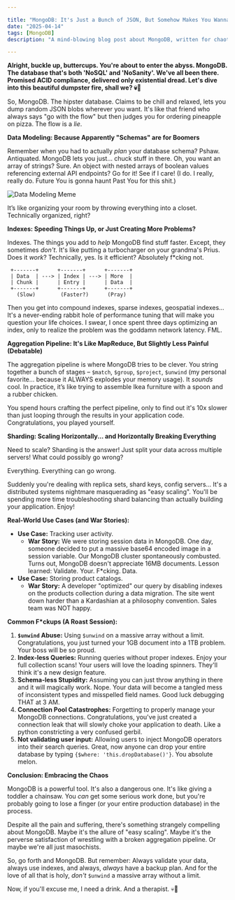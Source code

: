 ```yaml
---

title: "MongoDB: It's Just a Bunch of JSON, But Somehow Makes You Wanna Scream"
date: "2025-04-14"
tags: [MongoDB]
description: "A mind-blowing blog post about MongoDB, written for chaotic Gen Z engineers."

---
```


**Alright, buckle up, buttercups. You're about to enter the abyss. MongoDB. The database that's both 'NoSQL' and 'NoSanity'. We've all been there. Promised ACID compliance, delivered only existential dread. Let's dive into this beautiful dumpster fire, shall we? 💀🙏**

So, MongoDB. The hipster database. Claims to be chill and relaxed, lets you dump random JSON blobs wherever you want. It's like that friend who always says "go with the flow" but then judges you for ordering pineapple on pizza. The flow is a *lie*.

**Data Modeling: Because Apparently "Schemas" are for Boomers**

Remember when you had to actually *plan* your database schema? Pshaw. Antiquated. MongoDB lets you just… chuck stuff in there. Oh, you want an array of strings? Sure. An object with nested arrays of boolean values referencing external API endpoints? Go for it! See if I care! (I do. I really, really do. Future You is gonna haunt Past You for this shit.)

![Data Modeling Meme](https://i.kym-cdn.com/photos/images/newsfeed/001/808/224/b02.jpg)

It’s like organizing your room by throwing everything into a closet. Technically organized, right?

**Indexes: Speeding Things Up, or Just Creating More Problems?**

Indexes. The things you add to *help* MongoDB find stuff faster. Except, they sometimes *don't*. It's like putting a turbocharger on your grandma's Prius. Does it *work*? Technically, yes. Is it efficient? Absolutely f\*cking not.

```ascii
 +-------+      +-------+      +-------+
 | Data  | ---> | Index | ---> | More  |
 | Chunk |      | Entry |      | Data  |
 +-------+      +-------+      +-------+
   (Slow)        (Faster?)      (Pray)
```

Then you get into compound indexes, sparse indexes, geospatial indexes… It's a never-ending rabbit hole of performance tuning that will make you question your life choices. I swear, I once spent three days optimizing an index, only to realize the problem was the goddamn network latency. FML.

**Aggregation Pipeline: It's Like MapReduce, But Slightly Less Painful (Debatable)**

The aggregation pipeline is where MongoDB tries to be clever. You string together a bunch of stages – `$match`, `$group`, `$project`, `$unwind` (my personal favorite… because it ALWAYS explodes your memory usage). It *sounds* cool. In practice, it’s like trying to assemble Ikea furniture with a spoon and a rubber chicken.

You spend hours crafting the perfect pipeline, only to find out it's 10x slower than just looping through the results in your application code. Congratulations, you played yourself.

**Sharding: Scaling Horizontally... and Horizontally Breaking Everything**

Need to scale? Sharding is the answer! Just split your data across multiple servers! What could possibly go wrong?

Everything. Everything can go wrong.

Suddenly you're dealing with replica sets, shard keys, config servers… It's a distributed systems nightmare masquerading as "easy scaling". You'll be spending more time troubleshooting shard balancing than actually building your application. Enjoy!

**Real-World Use Cases (and War Stories):**

*   **Use Case:** Tracking user activity.
    *   **War Story:** We were storing session data in MongoDB. One day, someone decided to put a massive base64 encoded image in a session variable. Our MongoDB cluster spontaneously combusted. Turns out, MongoDB doesn't appreciate 16MB documents. Lesson learned: Validate. Your. F\*cking. Data.
*   **Use Case:** Storing product catalogs.
    *   **War Story:** A developer "optimized" our query by disabling indexes on the products collection during a data migration. The site went down harder than a Kardashian at a philosophy convention. Sales team was NOT happy.

**Common F\*ckups (A Roast Session):**

1.  **`$unwind` Abuse:** Using `$unwind` on a massive array without a limit. Congratulations, you just turned your 1GB document into a 1TB problem. Your boss will be so proud.
2.  **Index-less Queries:** Running queries without proper indexes. Enjoy your full collection scans! Your users will love the loading spinners. They'll think it's a new design feature.
3.  **Schema-less Stupidity:** Assuming you can just throw anything in there and it will magically work. Nope. Your data will become a tangled mess of inconsistent types and misspelled field names. Good luck debugging THAT at 3 AM.
4.  **Connection Pool Catastrophes:** Forgetting to properly manage your MongoDB connections. Congratulations, you've just created a connection leak that will slowly choke your application to death. Like a python constricting a very confused gerbil.
5. **Not validating user input:** Allowing users to inject MongoDB operators into their search queries. Great, now anyone can drop your entire database by typing `{$where: 'this.dropDatabase()'}`. You absolute melon.

**Conclusion: Embracing the Chaos**

MongoDB is a powerful tool. It's also a dangerous one. It's like giving a toddler a chainsaw. You *can* get some serious work done, but you're probably going to lose a finger (or your entire production database) in the process.

Despite all the pain and suffering, there's something strangely compelling about MongoDB. Maybe it's the allure of "easy scaling". Maybe it's the perverse satisfaction of wrestling with a broken aggregation pipeline. Or maybe we're all just masochists.

So, go forth and MongoDB. But remember: Always validate your data, always use indexes, and always, *always* have a backup plan. And for the love of all that is holy, *don't* `$unwind` a massive array without a limit.

Now, if you'll excuse me, I need a drink. And a therapist. 💀🙏
